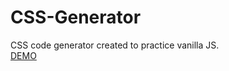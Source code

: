 # CSS-Generator
CSS code generator created to practice vanilla JS. <br>
<a href="https://lunyovyuriy.github.io/CSS-Generator/index.html">DEMO</a>
